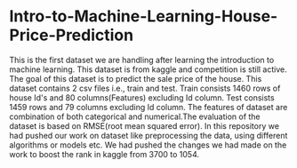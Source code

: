 # Intro-to-Machine-Learning-House-Price-Prediction
This is the first dataset we are handling after learning the introduction to machine learning. This dataset is from kaggle and competition is still active. The goal of this dataset is to predict the sale price of the house. This dataset contains 2 csv files i.e., train and test. Train consists 1460 rows of house Id's and 80 columns(Features) excluding Id column. Test consists 1459 rows and 79 columns excluding Id column. The features of dataset are combination of both categorical and numerical.The evaluation of the dataset is based on RMSE(root mean squared error). In this repository we had pushed our work on dataset like preprocessing the data, using different algorithms or models etc. We had pushed the changes we had made on the work to boost the rank in kaggle from 3700 to 1054.
